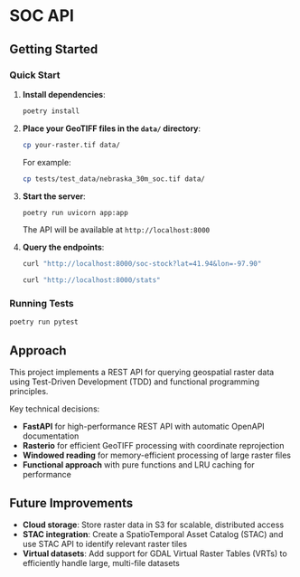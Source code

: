 # SOC API

## Getting Started

### Quick Start

1. **Install dependencies**:

   ```bash
   poetry install
   ```

2. **Place your GeoTIFF files in the `data/` directory**:

   ```bash
   cp your-raster.tif data/
   ```

   For example:

   ```bash
   cp tests/test_data/nebraska_30m_soc.tif data/
   ```

3. **Start the server**:

   ```bash
   poetry run uvicorn app:app
   ```

   The API will be available at `http://localhost:8000`

4. **Query the endpoints**:

   ```bash
   curl "http://localhost:8000/soc-stock?lat=41.94&lon=-97.90"

   curl "http://localhost:8000/stats"
   ```

### Running Tests

```bash
poetry run pytest
```

## Approach

This project implements a REST API for querying geospatial raster data using Test-Driven Development (TDD) and functional programming principles.

Key technical decisions:

- **FastAPI** for high-performance REST API with automatic OpenAPI documentation
- **Rasterio** for efficient GeoTIFF processing with coordinate reprojection
- **Windowed reading** for memory-efficient processing of large raster files
- **Functional approach** with pure functions and LRU caching for performance

## Future Improvements

- **Cloud storage**: Store raster data in S3 for scalable, distributed access
- **STAC integration**: Create a SpatioTemporal Asset Catalog (STAC) and use STAC API to identify relevant raster tiles
- **Virtual datasets**: Add support for GDAL Virtual Raster Tables (VRTs) to efficiently handle large, multi-file datasets
